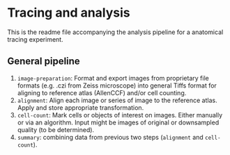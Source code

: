 # Tracing and analysis
This is the readme file accompanying the analysis pipeline for a anatomical tracing experiment.

## General pipeline
1. ```image-preparation```: Format and export images from proprietary file formats (e.g. .czi from Zeiss microscope) into general Tiffs format for aligning to reference atlas (AllenCCF) and/or cell counting.
2. ```alignment```: Align each image or series of image to the reference atlas. Apply and store appropriate transformation.
3. ```cell-count```: Mark cells or objects of interest on images. Either manually or via an algorithm. Input might be images of original or downsampled quality (to be determined).
4. ```summary```: combining data from previous two steps (```alignment``` and ```cell-count```).